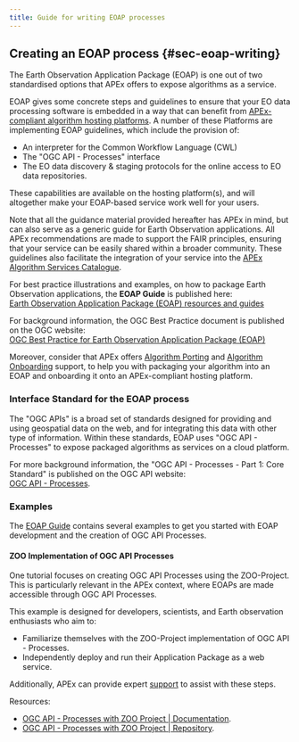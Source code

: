 ```yaml
---
title: Guide for writing EOAP processes
---
```


## Creating an EOAP process {#sec-eoap-writing}

The Earth Observation Application Package (EOAP) is one out of two standardised options that APEx offers to expose
algorithms as a service.

EOAP gives some concrete steps and guidelines to ensure that your EO data processing software is embedded in a way that
can benefit
from [APEx-compliant algorithm hosting platforms](../propagation/ondemandservices.qmd#what-are-the-platforms-to-choose-from).
A number of these Platforms are implementing EOAP guidelines, which include the provision of:

* An interpreter for the Common Workflow Language (CWL)
* The "OGC API - Processes" interface
* The EO data discovery & staging protocols for the online access to EO data repositories.

These capabilities are available on the hosting platform(s), and will altogether make your EOAP-based service work well
for your users.

Note that all the guidance material provided hereafter has APEx in mind, but can also serve as a generic guide for Earth
Observation applications. All APEx recommendations are made to support the FAIR principles, ensuring that your service
can be easily shared within a broader community. These guidelines also facilitate the integration
of your service into
the [APEx Algorithm Services Catalogue](../propagation/onboarding.md#apex-algorithm-services-catalogue).

For best practice illustrations and examples, on how to package Earth Observation applications, the **EOAP Guide** is
published here:\
[Earth Observation Application Package (EOAP) resources and guides](https://eoap.github.io/)

For background information, the OGC Best Practice document is published on the OGC website:\
[OGC Best Practice for Earth Observation Application Package (EOAP)](https://docs.ogc.org/bp/20-089r1.html)

Moreover, consider that APEx offers [Algorithm Porting](../propagation/porting.md)
and [Algorithm Onboarding](../propagation/onboarding.md) support, to help you with packaging your algorithm into an
EOAP and onboarding it onto an APEx-compliant hosting platform.

### Interface Standard for the EOAP process

The "OGC APIs" is a broad set of standards designed for providing and using geospatial data on the web, and for
integrating this data with other type of information. Within these standards, EOAP uses "OGC API - Processes" to expose
packaged algorithms as services on a cloud platform.

For more background information, the "OGC API - Processes - Part 1: Core Standard" is published on the OGC API website:\
[OGC API - Processes](https://ogcapi.ogc.org/processes/).

### Examples

The [EOAP Guide](https://eoap.github.io/) contains several examples to get you started with EOAP development and the
creation of OGC API Processes.

#### ZOO Implementation of OGC API Processes

One tutorial focuses on creating OGC API Processes using the ZOO-Project. This is particularly relevant in the APEx
context, where EOAPs are made accessible through OGC API Processes.

This example is designed for developers, scientists, and Earth observation enthusiasts who aim to:

* Familiarize themselves with the ZOO-Project implementation of OGC API - Processes.
* Independently deploy and run their Application Package as a web service.

Additionally, APEx can provide expert [support](../propagation/onboarding.md) to assist with these steps.

Resources:

* [OGC API - Processes with ZOO Project | Documentation](https://eoap.github.io/ogc-api-processes-with-zoo/).
* [OGC API - Processes with ZOO Project | Repository](https://github.com/eoap/ogc-api-processes-with-zoo/).
